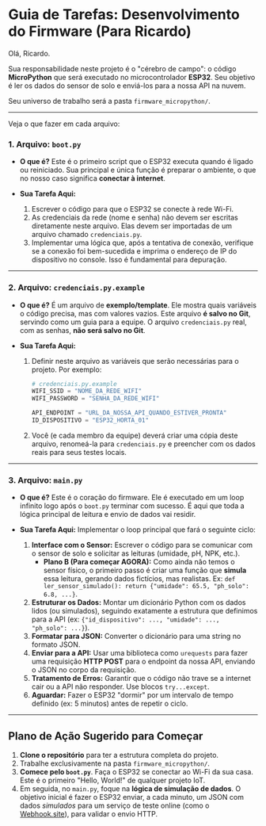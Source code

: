 # Guia de Tarefas: Desenvolvimento do Firmware (Para Ricardo)

Olá, Ricardo.

Sua responsabilidade neste projeto é o "cérebro de campo": o código **MicroPython** que será executado no microcontrolador **ESP32**. Seu objetivo é ler os dados do sensor de solo e enviá-los para a nossa API na nuvem.

Seu universo de trabalho será a pasta `firmware_micropython/`.

---

Veja o que fazer em cada arquivo:

### 1. Arquivo: `boot.py`

* **O que é?** Este é o primeiro script que o ESP32 executa quando é ligado ou reiniciado. Sua principal e única função é preparar o ambiente, o que no nosso caso significa **conectar à internet**.

* **Sua Tarefa Aqui:**
    1.  Escrever o código para que o ESP32 se conecte à rede Wi-Fi.
    2.  As credenciais da rede (nome e senha) não devem ser escritas diretamente neste arquivo. Elas devem ser importadas de um arquivo chamado `credenciais.py`.
    3.  Implementar uma lógica que, após a tentativa de conexão, verifique se a conexão foi bem-sucedida e imprima o endereço de IP do dispositivo no console. Isso é fundamental para depuração.

---

### 2. Arquivo: `credenciais.py.example`

* **O que é?** É um arquivo de **exemplo/template**. Ele mostra quais variáveis o código precisa, mas com valores vazios. Este arquivo **é salvo no Git**, servindo como um guia para a equipe. O arquivo `credenciais.py` real, com as senhas, **não será salvo no Git**.

* **Sua Tarefa Aqui:**
    1.  Definir neste arquivo as variáveis que serão necessárias para o projeto. Por exemplo:

        ```python
        # credenciais.py.example
        WIFI_SSID = "NOME_DA_REDE_WIFI"
        WIFI_PASSWORD = "SENHA_DA_REDE_WIFI"

        API_ENDPOINT = "URL_DA_NOSSA_API_QUANDO_ESTIVER_PRONTA"
        ID_DISPOSITIVO = "ESP32_HORTA_01"
        ```
    2.  Você (e cada membro da equipe) deverá criar uma cópia deste arquivo, renomeá-la para `credenciais.py` e preencher com os dados reais para seus testes locais.

---

### 3. Arquivo: `main.py`

* **O que é?** Este é o coração do firmware. Ele é executado em um loop infinito logo após o `boot.py` terminar com sucesso. É aqui que toda a lógica principal de leitura e envio de dados vai residir.

* **Sua Tarefa Aqui:** Implementar o loop principal que fará o seguinte ciclo:
    1.  **Interface com o Sensor:** Escrever o código para se comunicar com o sensor de solo e solicitar as leituras (umidade, pH, NPK, etc.).
        * **Plano B (Para começar AGORA):** Como ainda não temos o sensor físico, o primeiro passo é criar uma função que **simula** essa leitura, gerando dados fictícios, mas realistas. Ex: `def ler_sensor_simulado(): return {"umidade": 65.5, "ph_solo": 6.8, ...}`.
    2.  **Estruturar os Dados:** Montar um dicionário Python com os dados lidos (ou simulados), seguindo exatamente a estrutura que definimos para a API (ex: `{"id_dispositivo": ..., "umidade": ..., "ph_solo": ...}`).
    3.  **Formatar para JSON:** Converter o dicionário para uma string no formato JSON.
    4.  **Enviar para a API:** Usar uma biblioteca como `urequests` para fazer uma requisição **HTTP POST** para o endpoint da nossa API, enviando o JSON no corpo da requisição.
    5.  **Tratamento de Erros:** Garantir que o código não trave se a internet cair ou a API não responder. Use blocos `try...except`.
    6.  **Aguardar:** Fazer o ESP32 "dormir" por um intervalo de tempo definido (ex: 5 minutos) antes de repetir o ciclo.

---

## Plano de Ação Sugerido para Começar

1.  **Clone o repositório** para ter a estrutura completa do projeto.
2.  Trabalhe exclusivamente na pasta `firmware_micropython/`.
3.  **Comece pelo `boot.py`**. Faça o ESP32 se conectar ao Wi-Fi da sua casa. Este é o primeiro "Hello, World!" de qualquer projeto IoT.
4.  Em seguida, no `main.py`, foque na **lógica de simulação de dados**. O objetivo inicial é fazer o ESP32 enviar, a cada minuto, um JSON com dados *simulados* para um serviço de teste online (como o [Webhook.site](https://webhook.site/)), para validar o envio HTTP.
